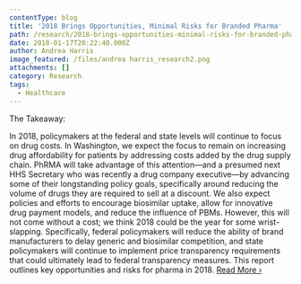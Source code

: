 ```yaml
---
contentType: blog
title: '2018 Brings Opportunities, Minimal Risks for Branded Pharma'
path: /research/2018-brings-opportunities-minimal-risks-for-branded-pharma/
date: 2018-01-17T20:22:40.000Z
author: Andrea Harris
image_featured: /files/andrea harris_research2.png
attachments: []
category: Research
tags:
  - Healthcare
---
```

The Takeaway:

In 2018, policymakers at the federal and state levels will continue to focus on drug costs. In Washington, we expect the focus to remain on increasing drug affordability for patients by addressing costs added by the drug supply chain. PhRMA will take advantage of this attention—and a presumed next HHS Secretary who was recently a drug company executive—by advancing some of their longstanding policy goals, specifically around reducing the volume of drugs they are required to sell at a discount. We also expect policies and efforts to encourage biosimilar uptake, allow for innovative drug payment models, and reduce the influence of PBMs. However, this will not come without a cost; we think 2018 could be the year for some wrist-slapping. Specifically, federal policymakers will reduce the ability of brand manufacturers to delay generic and biosimilar competition, and state policymakers will continue to implement price transparency requirements that could ultimately lead to federal transparency measures. This report outlines key opportunities and risks for pharma in 2018. <a href="https://height.bluematrix.com/sellside/EmailDocViewer?encrypt=6ef070f3-1612-43bc-aa2d-f54450eee91e&mime=pdf&co=height&id=aharris@heightllc.com&source=libraryView" target="_blank">Read More ›</a>
